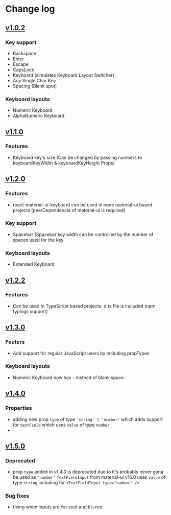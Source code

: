# Change log

## [v1.0.2](https://github.com/NoHomey/react-material-ui-keyboard/releases/tag/1.0.2)

### Key support

- Backspace
- Enter
- Escape
- CapsLock
- Keyboard (simulates Keyboard Layout Switcher)
- Any Single Char Key
- Spacing (Blank spot)

### Keyboard layouts

- Numeric Keyboard
- AlphaNumeric Keyboard

## [v1.1.0](https://github.com/NoHomey/react-material-ui-keyboard/releases/tag/1.1.0)

### Feutures

- Keyboard key's size (Can be changed by passing numbers to keyboardKeyWidth & keyboardKeyHeight Props)

## [v1.2.0](https://github.com/NoHomey/react-material-ui-keyboard/releases/tag/1.2.0)

### Feutures

- react-material-ui-keyboard can be used in none material-ui based projects (peerDependencie of material-ui is required)

### Key support

- Spacebar (Spacebar key width can be controlled by the number of spaces used for the key

### Keyboard layouts

- Extended Keyboard

## [v1.2.2](https://github.com/NoHomey/react-material-ui-keyboard/releases/tag/1.2.2)

### Feutures

- Can be used in TypeScript based projects: d.ts file is included (npm typings support)

## [v1.3.0](https://github.com/NoHomey/react-material-ui-keyboard/releases/tag/1.3.0)

### Feuters

- Add support for regular JavaScript users by including propTypes

### Keyboard layouts

- Numeric Keyboard now has `-` instead of blank space.

## [v1.4.0](https://github.com/NoHomey/react-material-ui-keyboard/releases/tag/1.4.0)

### Properties

- adding new prop `type` of type `'string' | 'number'` which adds support for `textField` which uses `value` of type `number`
- 
## [v1.5.0](https://github.com/NoHomey/react-material-ui-keyboard/releases/tag/1.5.0)

### Deprecated

- prop `type` added in *v1.4.0* is deprecated due to it's probably never gona be used as `'number'` `TextFieldInput` from material-ui v16.0 uses `value` of type `string` including for `<TextFieldInput type="number" />`


### Bug fixes

- fixing when inputs are `focus`ed and `blur`ed.



